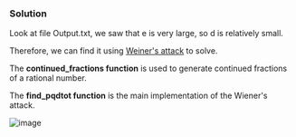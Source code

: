 ### Solution

Look at file Output.txt, we saw that e is very large, so d is relatively small.

Therefore, we can find it using [Weiner's attack](https://en.wikipedia.org/wiki/Wiener%27s_attack) to solve.

The **continued_fractions function** is used to generate continued fractions of a rational number.

The **find_pqdtot function** is the main implementation of the Wiener's attack.

![image](https://user-images.githubusercontent.com/126962960/233796540-f6442b56-e133-4283-ba12-a49f56b11145.png)
